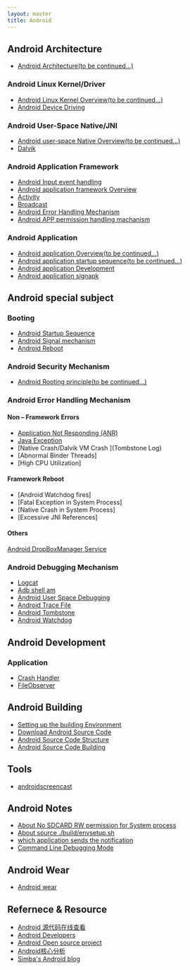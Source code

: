 ```yaml
---
layout: master
title: Android
---
```


## Android Architecture

* [Android Architecture(to be continued...)](android-architecture.html)

### Android Linux Kernel/Driver

* [Android Linux Kernel Overview(to be continued...)](android-linux-kernel.html)
* [Android Device Driving](android-device-driving.html)

### Android User-Space Native/JNI

* [Android user-space Native Overview(to be continued...)](android-native.html)
* [Dalvik](dalvik.html)

### Android Application Framework

* [Android Input event handling](input-event-handling.html)
* [Android application framework Overview](android-framework-overview.html)
* [Activity](activity.html)
* [Broadcast](broadcast.html)
* [Android Error Handling Mechanism](error-handling-mechanism.html)
* [Android APP permission handling machanism](permission-handling-mechanism.html)

### Android Application

* [Android application Overview(to be continued...)](android-application.html)
* [Android application startup sequence(to be continued...)](android-application-startup.html)
* [Android application Development](android-application-development.html)
* [Android application signapk](android-application-signapk.html)

## Android special subject

### Booting

* [Android Startup Sequence](startup.html)
* [Android Signal mechanism](signal-mechanism.html)
* [Android Reboot](android-reboot.html)

### Android Security Mechanism

* [Android Rooting principle(to be continued...)](android-rooting.html)

### Android Error Handling Mechanism

#### Non – Framework Errors

* [Application Not Responding (ANR)](anr.html)
* [Java Exception](java-exception.html)
* [Native Crash/Dalvik VM Crash ](Tombstone Log)
* [Abnormal Binder Threads]
* [High CPU Utilization]

#### Framework Reboot

* [Android Watchdog fires]
* [Fatal Exception in System Process]
* [Native Crash in System Process]
* [Excessive JNI References]

#### Others

[Android DropBoxManager Service](android-DropBoxManager.html)

### Android Debugging Mechanism

* [Logcat](logcat.html)
* [Adb shell am](am.html)
* [Android User Space Debugging](debugging.html)
* [Android Trace File](trace-file.html)
* [Android Tombstone](tombstone.html)
* [Android Watchdog](watchdog.html)

## Android Development

### Application

* [Crash Handler](crash.html)
* [FileObserver](fileObserver.html)

## Android Building

* [Setting up the building Environment](setup.html)
* [Download Android Source Code](download.html)
* [Android Source Code Structure](android-code-structure.html)
* [Android Source Code Building](android-code-building.html)

## Tools

* [androidscreencast](http://code.google.com/p/androidscreencast/)

## Android Notes

* [About No SDCARD RW permission for System process](about-system-rw-SDCARD-permission.html)
* [About source ./build/envsetup.sh ](about-source-envsetup.html)
* [which application sends the notification](which-app-send-notification.html)
* [Command Line Debugging Mode](command-line.html)


## Android Wear

* [Android wear](/wear)

## Refernece & Resource

* [Android 源代码在线查看](http://source.android.com/source/downloading.html)
* [Android Developers](http://developer.android.com/index.html)
* [Android Open source project](http://source.android.com/index.html)
* [Android核心分析](http://blog.csdn.net/maxleng/article/details/5471557)
* [Simba's Android blog](http://blog.csdn.net/yuleslie/article/category/904490)
